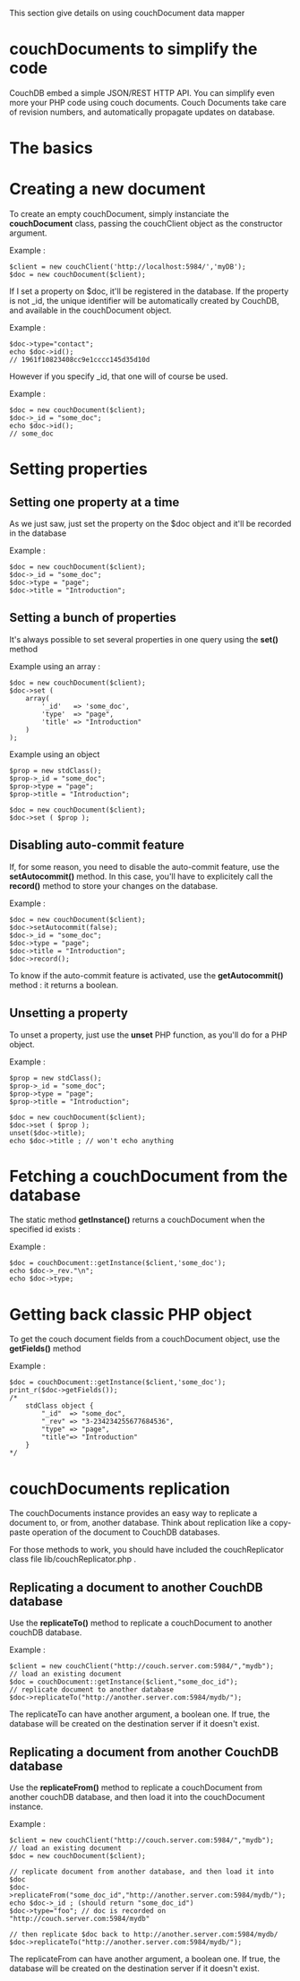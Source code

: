 This section give details on using couchDocument data mapper

couchDocuments to simplify the code
===================================

CouchDB embed a simple JSON/REST HTTP API. You can simplify even more your PHP code using couch documents.
Couch Documents take care of revision numbers, and automatically propagate updates on database.

The basics
==========

Creating a new document
=======================

To create an empty couchDocument, simply instanciate the **couchDocument** class, passing the couchClient object as the constructor argument.

Example :

    $client = new couchClient('http://localhost:5984/','myDB');
    $doc = new couchDocument($client);

If I set a property on $doc, it'll be registered in the database. If the property is not _id, the unique identifier will be automatically created by CouchDB, and available in the couchDocument object.

Example :

    $doc->type="contact";
    echo $doc->id();
	// 1961f10823408cc9e1cccc145d35d10d

However if you specify _id, that one will of course be used.

Example :

    $doc = new couchDocument($client);
    $doc->_id = "some_doc";
    echo $doc->id();
    // some_doc

Setting properties
==================

Setting one property at a time
------------------------------

As we just saw, just set the property on the $doc object and it'll be recorded in the database

Example :

    $doc = new couchDocument($client);
    $doc->_id = "some_doc";
    $doc->type = "page";
    $doc->title = "Introduction";

Setting a bunch of properties
-----------------------------

It's always possible to set several properties in one query using the **set()** method

Example using an array :

    $doc = new couchDocument($client);
    $doc->set (
        array(
            '_id'   => 'some_doc',
            'type'  => "page",
            'title' => "Introduction"
        )
    );

Example using an object

    $prop = new stdClass();
    $prop->_id = "some_doc";
    $prop->type = "page";
    $prop->title = "Introduction";
    
    $doc = new couchDocument($client);
    $doc->set ( $prop );

Disabling auto-commit feature
-----------------------------

If, for some reason, you need to disable the auto-commit feature, use the **setAutocommit()** method. In this case, you'll have to explicitely call the **record()** method to store your changes on the database.

Example :

    $doc = new couchDocument($client);
    $doc->setAutocommit(false);
    $doc->_id = "some_doc";
    $doc->type = "page";
    $doc->title = "Introduction";
    $doc->record();

To know if the auto-commit feature is activated, use the **getAutocommit()** method : it returns a boolean.


Unsetting a property
--------------------

To unset a property, just use the **unset** PHP function, as you'll do for a PHP object.

Example :

    $prop = new stdClass();
    $prop->_id = "some_doc";
    $prop->type = "page";
    $prop->title = "Introduction";

    $doc = new couchDocument($client);
    $doc->set ( $prop );
    unset($doc->title);
    echo $doc->title ; // won't echo anything

Fetching a couchDocument from the database
==========================================

The static method **getInstance()** returns a couchDocument when the specified id exists :

Example :

    $doc = couchDocument::getInstance($client,'some_doc');
    echo $doc->_rev."\n";
    echo $doc->type;

Getting back classic PHP object
===============================

To get the couch document fields from a couchDocument object, use the **getFields()** method


Example :

    $doc = couchDocument::getInstance($client,'some_doc');
    print_r($doc->getFields());
    /*
        stdClass object {
            "_id"  => "some_doc",
            "_rev" => "3-234234255677684536",
            "type" => "page",
            "title"=> "Introduction"
        }
    */

couchDocuments replication
==========================

The couchDocuments instance provides an easy way to replicate a document to, or from, another database. Think about replication like a copy-paste operation of the document to CouchDB databases.

For those methods to work, you should have included the couchReplicator class file lib/couchReplicator.php .

Replicating a document to another CouchDB database
--------------------------------------------------

Use the **replicateTo()** method to replicate a couchDocument to another couchDB database.

Example :

    $client = new couchClient("http://couch.server.com:5984/","mydb");
    // load an existing document
    $doc = couchDocument::getInstance($client,"some_doc_id");
    // replicate document to another database
    $doc->replicateTo("http://another.server.com:5984/mydb/");

The replicateTo can have another argument, a boolean one. If true, the database will be created on the destination server if it doesn't exist.


Replicating a document from another CouchDB database
--------------------------------------------------

Use the **replicateFrom()** method to replicate a couchDocument from another couchDB database, and then load it into the couchDocument instance.

Example :

    $client = new couchClient("http://couch.server.com:5984/","mydb");
    // load an existing document
    $doc = new couchDocument($client);
    
    // replicate document from another database, and then load it into $doc
    $doc->replicateFrom("some_doc_id","http://another.server.com:5984/mydb/");
    echo $doc->_id ; (should return "some_doc_id")
    $doc->type="foo"; // doc is recorded on "http://couch.server.com:5984/mydb"

    // then replicate $doc back to http://another.server.com:5984/mydb/
    $doc->replicateTo("http://another.server.com:5984/mydb/");

The replicateFrom can have another argument, a boolean one. If true, the database will be created on the destination server if it doesn't exist.
